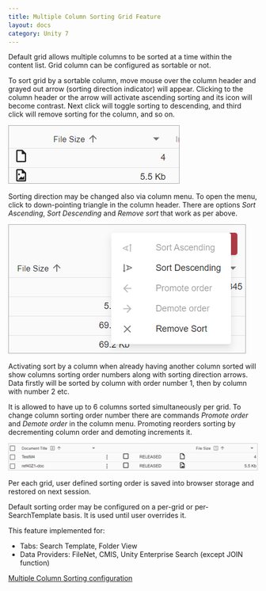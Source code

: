 ```yaml
---
title: Multiple Column Sorting Grid Feature
layout: docs
category: Unity 7
---
```

Default grid allows multiple columns to be sorted at a time within the content list. Grid column can be configured as sortable or not.

To sort grid by a sortable column, move mouse over the column header and grayed out arrow (sorting direction indicator) will appear. Clicking to the column header or the arrow will activate ascending sorting and its icon will become contrast. Next click will toggle sorting to descending, and third click will remove sorting for the column, and so on.

![react_multiple-column-sorting-arrow](multiple-column-sorting/images/multicolumnsort_react_arrow.png) 

Sorting direction may be changed also via column menu. To open the menu, click to down-pointing triangle in the column header. There are options _Sort Ascending_, _Sort Descending_ and _Remove sort_ that work as per above. 

![react_multiple-column-sorting-menu](multiple-column-sorting/images/multicolumnsort_react_menu.png) 

Activating sort by a column when already having another column sorted will show columns sorting order numbers along with sorting direction arrows. Data firstly will be sorted by column with order number 1, then by column with number 2 etc.  

It is allowed to have up to 6 columns sorted simultaneously per grid. To change column sorting order number there are commands _Promote order_ and _Demote order_ in the column menu. Promoting reorders sorting by decrementing column order and demoting increments it. 

![react_multiple-column-sorting-order](multiple-column-sorting/images/multicolumnsort_react_order.png) 

Per each grid, user defined sorting order is saved into browser storage and restored on next session. 

Default sorting order may be configured on a per-grid or per-SearchTemplate basis. It is used until user overrides it.

This feature implemented for:

- Tabs: Search Template, Folder View
- Data Providers: FileNet, CMIS, Unity Enterprise Search (except JOIN function) 

[Multiple Column Sorting configuration](../../configuration/grids/multiple-column-sorting.md)


